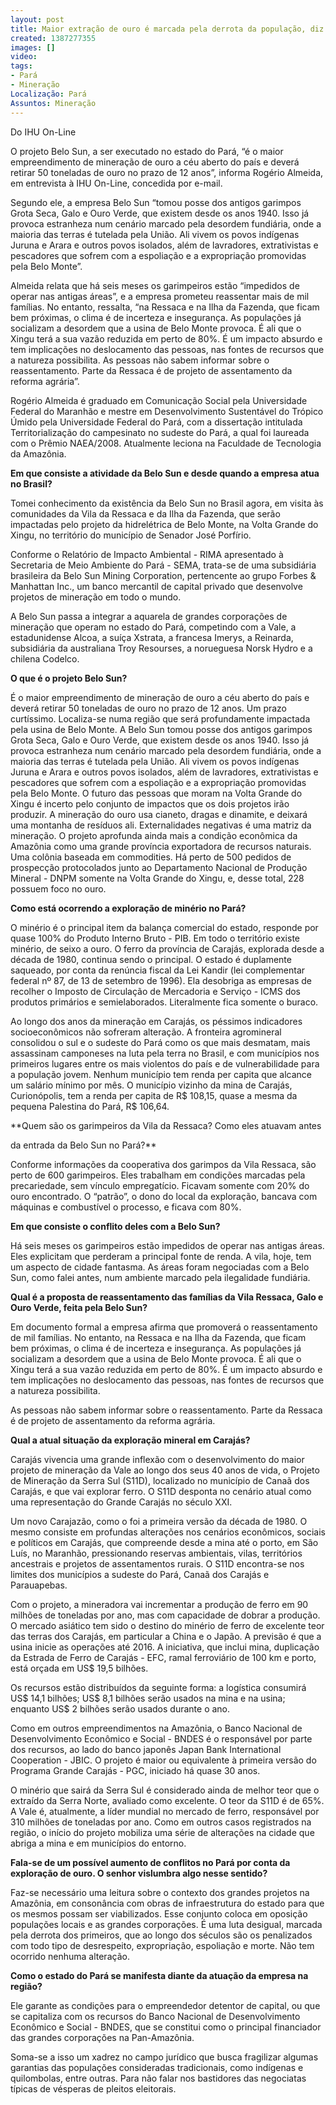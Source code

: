 ```yaml
---
layout: post
title: Maior extração de ouro é marcada pela derrota da população, diz pesquisador
created: 1387277355
images: []
video: 
tags:
- Pará
- Mineração
Localização: Pará
Assuntos: Mineração
---
```



Do IHU On-Line


O projeto Belo Sun, a ser executado no estado do Pará, “é o maior empreendimento de mineração de ouro a céu aberto do país e deverá retirar 50 toneladas de ouro no prazo de 12 anos”, informa Rogério Almeida, em entrevista à IHU On-Line, concedida por e-mail.


Segundo ele, a empresa Belo Sun “tomou posse dos antigos garimpos Grota Seca, Galo e Ouro Verde, que existem desde os anos 1940. Isso já provoca estranheza num cenário marcado pela desordem fundiária, onde a maioria das terras é tutelada pela União. Ali vivem os povos indígenas Juruna e Arara e outros povos isolados, além de lavradores, extrativistas e pescadores que sofrem com a espoliação e a expropriação promovidas pela Belo Monte”.


Almeida relata que há seis meses os garimpeiros estão “impedidos de operar nas antigas áreas”, e a empresa prometeu reassentar mais de mil famílias. No entanto, ressalta, “na Ressaca e na Ilha da Fazenda, que ficam bem próximas, o clima é de incerteza e insegurança. As populações já socializam a desordem que a usina de Belo Monte provoca. É ali que o Xingu terá a sua vazão reduzida em perto de 80%. É um impacto absurdo e tem implicações no deslocamento das pessoas, nas fontes de recursos que a natureza possibilita. As pessoas não sabem informar sobre o reassentamento. Parte da Ressaca é de projeto de assentamento da reforma agrária”.


Rogério Almeida é graduado em Comunicação Social pela Universidade Federal do Maranhão e mestre em Desenvolvimento Sustentável do Trópico Úmido pela Universidade Federal do Pará, com a dissertação intitulada Territorialização do campesinato no sudeste do Pará, a qual foi laureada com o Prêmio NAEA/2008. Atualmente leciona na Faculdade de Tecnologia da Amazônia.


**Em que consiste a atividade da Belo Sun e desde quando a empresa atua no Brasil?**

Tomei conhecimento da existência da Belo Sun no Brasil agora, em visita às comunidades da Vila da Ressaca e da Ilha da Fazenda, que serão impactadas pelo projeto da hidrelétrica de Belo Monte, na Volta Grande do Xingu, no território do município de Senador José Porfírio.


Conforme o Relatório de Impacto Ambiental - RIMA apresentado à Secretaria de Meio Ambiente do Pará - SEMA, trata-se de uma subsidiária brasileira da Belo Sun Mining Corporation, pertencente ao grupo Forbes & Manhattan Inc., um banco mercantil de capital privado que desenvolve projetos de mineração em todo o mundo.


A Belo Sun passa a integrar a aquarela de grandes corporações de mineração que operam no estado do Pará, competindo com a Vale, a estadunidense Alcoa, a suíça Xstrata, a francesa Imerys, a Reinarda, subsidiária da australiana Troy Resourses, a norueguesa Norsk Hydro e a chilena Codelco.


**O que é o projeto Belo Sun?**

É o maior empreendimento de mineração de ouro a céu aberto do país e deverá retirar 50 toneladas de ouro no prazo de 12 anos. Um prazo curtíssimo. Localiza-se numa região que será profundamente impactada pela usina de Belo Monte. A Belo Sun tomou posse dos antigos garimpos Grota Seca, Galo e Ouro Verde, que existem desde os anos 1940.
Isso já provoca estranheza num cenário marcado pela desordem fundiária, onde a maioria das terras é tutelada pela União. Ali vivem os povos indígenas Juruna e Arara e outros povos isolados, além de lavradores, extrativistas e pescadores que sofrem com a espoliação e a expropriação promovidas pela Belo Monte.
O futuro das pessoas que moram na Volta Grande do Xingu é incerto pelo conjunto de impactos que os dois projetos irão produzir. A mineração do ouro usa cianeto, dragas e dinamite, e deixará uma montanha de resíduos ali. Externalidades negativas é uma matriz da mineração. O
projeto aprofunda ainda mais a condição econômica da Amazônia como uma grande província exportadora de recursos naturais. Uma colônia baseada em commodities. Há perto de 500 pedidos de prospecção protocolados junto ao Departamento Nacional de Produção Mineral - DNPM somente na Volta Grande do Xingu, e, desse total, 228 possuem foco no ouro.


**Como está ocorrendo a exploração de minério no Pará?**

O minério é o principal item da balança comercial do estado, responde por quase 100% do Produto Interno Bruto - PIB. Em todo o território existe minério, de seixo a ouro. O ferro da província de Carajás, explorada desde a década de 1980, continua sendo o principal.
O estado é duplamente saqueado, por conta da renúncia fiscal da Lei Kandir (lei complementar federal nº 87, de 13 de setembro de 1996). Ela desobriga as empresas de recolher o Imposto de Circulação de Mercadoria e Serviço - ICMS dos produtos primários e semielaborados. Literalmente fica somente o buraco.


Ao longo dos anos da mineração em Carajás, os péssimos indicadores socioeconômicos não sofreram alteração. A fronteira agromineral consolidou o sul e o sudeste do Pará como os que mais desmatam, mais assassinam camponeses na luta pela terra no Brasil, e com municípios nos primeiros lugares entre os mais violentos do país e de vulnerabilidade para a população jovem.
Nenhum município tem renda per capita que alcance um salário mínimo por mês. O município vizinho da mina de Carajás, Curionópolis, tem a renda per capita de R$ 108,15, quase a mesma da pequena Palestina do Pará, R$ 106,64.


**Quem são os garimpeiros da Vila da Ressaca? Como eles atuavam antes

da entrada da Belo Sun no Pará?**

Conforme informações da cooperativa dos garimpos da Vila Ressaca, são perto de 600 garimpeiros. Eles trabalham em condições marcadas pela precariedade, sem vínculo empregatício. Ficavam somente com 20% do ouro encontrado. O “patrão”, o dono do local da exploração, bancava com máquinas e combustível o processo, e ficava com 80%.


**Em que consiste o conflito deles com a Belo Sun?**

Há seis meses os garimpeiros estão impedidos de operar nas antigas áreas. Eles explicitam que perderam a principal fonte de renda. A vila, hoje, tem um aspecto de cidade fantasma. As áreas foram negociadas com a Belo Sun, como falei antes, num ambiente marcado pela ilegalidade fundiária.


**Qual é a proposta de reassentamento das famílias da Vila Ressaca, Galo e Ouro Verde, feita pela Belo Sun?**

Em documento formal a empresa afirma que promoverá o reassentamento de mil famílias. No entanto, na Ressaca e na Ilha da Fazenda, que ficam bem próximas, o clima é de incerteza e insegurança. As populações já socializam a desordem que a usina de Belo Monte provoca. É ali que o Xingu terá a sua vazão reduzida em perto de 80%. É um impacto absurdo e tem implicações no deslocamento das pessoas, nas fontes de recursos que a natureza possibilita.


As pessoas não sabem informar sobre o reassentamento. Parte da Ressaca é de projeto de assentamento da reforma agrária.


**Qual a atual situação da exploração mineral em Carajás?**

Carajás vivencia uma grande inflexão com o desenvolvimento do maior projeto de mineração da Vale ao longo dos seus 40 anos de vida, o Projeto de Mineração da Serra Sul (S11D), localizado no município de Canaã dos Carajás, e que vai explorar ferro. O S11D desponta no cenário atual como uma representação do Grande Carajás no século XXI.


Um novo Carajazão, como o foi a primeira versão da década de 1980. O mesmo consiste em profundas alterações nos cenários econômicos, sociais e políticos em Carajás, que compreende desde a mina até o porto, em São Luís, no Maranhão, pressionando reservas ambientais, vilas, territórios ancestrais e projetos de assentamentos rurais. O S11D encontra-se nos limites dos municípios a sudeste do Pará, Canaã dos Carajás e Parauapebas.


Com o projeto, a mineradora vai incrementar a produção de ferro em 90 milhões de toneladas por ano, mas com capacidade de dobrar a produção. O mercado asiático tem sido o destino do minério de ferro de excelente teor das terras dos Carajás, em particular a China e o Japão. A previsão é que a usina inicie as operações até 2016. A iniciativa, que inclui mina, duplicação da Estrada de Ferro de Carajás - EFC, ramal ferroviário de 100 km e porto, está orçada em US$ 19,5 bilhões.


Os recursos estão distribuídos da seguinte forma: a logística consumirá US$ 14,1 bilhões; US$ 8,1 bilhões serão usados na mina e na usina; enquanto US$ 2 bilhões serão usados durante o ano.


Como em outros empreendimentos na Amazônia, o Banco Nacional de Desenvolvimento Econômico e Social - BNDES é o responsável por parte dos recursos, ao lado do banco japonês Japan Bank International Cooperation - JBIC. O projeto é maior ou equivalente à primeira versão do Programa Grande Carajás - PGC, iniciado há quase 30 anos.


O minério que sairá da Serra Sul é considerado ainda de melhor teor que o extraído da Serra Norte, avaliado como excelente. O teor da S11D é de 65%. A Vale é, atualmente, a líder mundial no mercado de ferro, responsável por 310 milhões de toneladas por ano. Como em outros casos registrados na região, o início do projeto mobiliza uma série de alterações na cidade que abriga a mina e em municípios do entorno.


**Fala-se de um possível aumento de conflitos no Pará por conta da exploração de ouro. O senhor vislumbra algo nesse sentido?**

Faz-se necessário uma leitura sobre o contexto dos grandes projetos na Amazônia, em consonância com obras de infraestrutura do estado para que os mesmos possam ser viabilizados. Esse conjunto coloca em oposição populações locais e as grandes corporações. É uma luta desigual, marcada pela derrota dos primeiros, que ao longo dos séculos são os penalizados com todo tipo de desrespeito, expropriação, espoliação e morte. Não tem ocorrido nenhuma alteração.


**Como o estado do Pará se manifesta diante da atuação da empresa na região?**

Ele garante as condições para o empreendedor detentor de capital, ou que se capitaliza com os recursos do Banco Nacional de Desenvolvimento Econômico e Social - BNDES, que se constitui como o principal financiador das grandes corporações na Pan-Amazônia.


Soma-se a isso um xadrez no campo jurídico que busca fragilizar algumas garantias das populações consideradas tradicionais, como indígenas e quilombolas, entre outras. Para não falar nos bastidores das negociatas típicas de vésperas de pleitos eleitorais.
 
 
